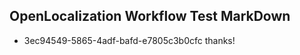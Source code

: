 ## OpenLocalization Workflow Test MarkDown
* 3ec94549-5865-4adf-bafd-e7805c3b0cfc thanks!

<!--HONumber=Jul16_HO3-->


